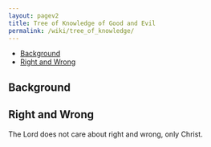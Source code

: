 ```yaml
---
layout: pagev2
title: Tree of Knowledge of Good and Evil
permalink: /wiki/tree_of_knowledge/
---
```

- [Background](#background)
- [Right and Wrong](#right-and-wrong)

## Background

## Right and Wrong

The Lord does not care about right and wrong, only Christ. 